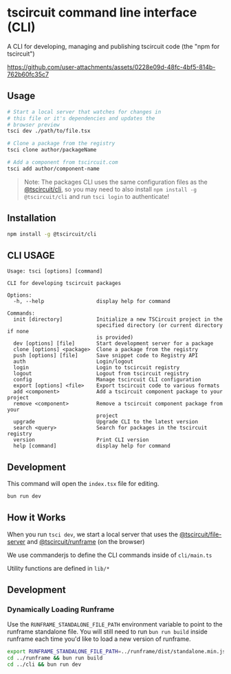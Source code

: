 # tscircuit command line interface (CLI)

A CLI for developing, managing and publishing tscircuit code (the "npm for tscircuit")

https://github.com/user-attachments/assets/0228e09d-48fc-4bf5-814b-762b60fc35c7

## Usage

```bash
# Start a local server that watches for changes in
# this file or it's dependencies and updates the
# browser preview
tsci dev ./path/to/file.tsx

# Clone a package from the registry
tsci clone author/packageName

# Add a component from tscircuit.com
tsci add author/component-name
```

> Note: The packages CLI uses the same configuration files as the [@tscircuit/cli](https://github.com/tscircuit/cli), so you may need to also install `npm install -g @tscircuit/cli` and run `tsci login` to authenticate!

## Installation

```bash
npm install -g @tscircuit/cli
```

## CLI USAGE

<!-- START_HELP_OUTPUT -->
```
Usage: tsci [options] [command]

CLI for developing tscircuit packages

Options:
  -h, --help                 display help for command

Commands:
  init [directory]           Initialize a new TSCircuit project in the
                             specified directory (or current directory if none
                             is provided)
  dev [options] [file]       Start development server for a package
  clone [options] <package>  Clone a package from the registry
  push [options] [file]      Save snippet code to Registry API
  auth                       Login/logout
  login                      Login to tscircuit registry
  logout                     Logout from tscircuit registry
  config                     Manage tscircuit CLI configuration
  export [options] <file>    Export tscircuit code to various formats
  add <component>            Add a tscircuit component package to your project
  remove <component>         Remove a tscircuit component package from your
                             project
  upgrade                    Upgrade CLI to the latest version
  search <query>             Search for packages in the tscircuit registry
  version                    Print CLI version
  help [command]             display help for command
```
<!-- END_HELP_OUTPUT -->

## Development

This command will open the `index.tsx` file for editing.

```bash
bun run dev
```

## How it Works

When you run `tsci dev`, we start a local
server that uses the [@tscircuit/file-server](https://github.com/tscircuit/file-server) and [@tscircuit/runframe](https://github.com/tscircuit/runframe) (on the browser)

We use commanderjs to define the CLI commands inside
of `cli/main.ts`

Utility functions are defined in `lib/*`

## Development

### Dynamically Loading Runframe

Use the `RUNFRAME_STANDALONE_FILE_PATH` environment variable to point to the runframe standalone file. You will still need to run `bun run build` inside
runframe each time you'd like to load a new version of runframe.

```bash
export RUNFRAME_STANDALONE_FILE_PATH=../runframe/dist/standalone.min.js
cd ../runframe && bun run build
cd ../cli && bun run dev
```
